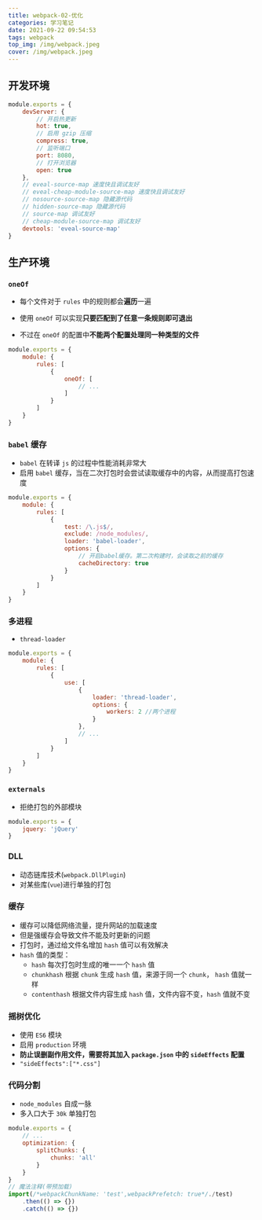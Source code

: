 ```yaml
---
title: webpack-02-优化
categories: 学习笔记
date: 2021-09-22 09:54:53
tags: webpack
top_img: /img/webpack.jpeg
cover: /img/webpack.jpeg
---
```


## 开发环境

```js
module.exports = {
    devServer: {
        // 开启热更新
        hot: true,
        // 启用 gzip 压缩
        compress: true,
        // 监听端口
        port: 8080,
        // 打开浏览器
        open: true
    },
    // eveal-source-map 速度快且调试友好
    // eveal-cheap-module-source-map 速度快且调试友好
    // nosource-source-map 隐藏源代码
    // hidden-source-map 隐藏源代码
    // source-map 调试友好
    // cheap-module-source-map 调试友好
    devtools: 'eveal-source-map'
}
```

## 生产环境

### `oneOf`

- 每个文件对于 `rules` 中的规则都会**遍历**一遍
- 使用 `oneOf` 可以实现**只要匹配到了任意一条规则即可退出**

- 不过在 `oneOf` 的配置中**不能两个配置处理同一种类型的文件**

```js
module.exports = {
    module: {
        rules: [
            {
                oneOf: [
                    // ...
                ]
            }
        ]
    }
}
```

### `babel` 缓存

- `babel` 在转译 `js` 的过程中性能消耗非常大
- 启用 `babel` 缓存，当在二次打包时会尝试读取缓存中的内容，从而提高打包速度

```js
module.exports = {
    module: {
        rules: [
            {
                test: /\.js$/,
                exclude: /node_modules/,
                loader: 'babel-loader',
                options: {
                    // 开启babel缓存。第二次构建时，会读取之前的缓存
                    cacheDirectory: true
                }
            }
        ]
    }
}
```

### 多进程

- `thread-loader`

```js
module.exports = {
    module: {
        rules: [
            {
                use: [
                    {
                        loader: 'thread-loader',
                        options: {
                            workers: 2 //两个进程
                        }
                    },
                    // ...
                ]
            }
        ]
    }
}
```

### `externals`

- 拒绝打包的外部模块

```js
module.exports = {
    jquery: 'jQuery'
}
```

### DLL

- 动态链库技术(`webpack.DllPlugin`)
- 对某些库(`vue`)进行单独的打包

### 缓存

- 缓存可以降低网络流量，提升网站的加载速度
- 但是强缓存会导致文件不能及时更新的问题
- 打包时，通过给文件名增加 `hash` 值可以有效解决
- `hash` 值的类型：
  - `hash` 每次打包时生成的唯一一个 `hash` 值
  - `chunkhash` 根据 `chunk` 生成 `hash` 值，来源于同一个 `chunk`， `hash` 值就一样
  - `contenthash` 根据文件内容生成 `hash` 值，文件内容不变，`hash` 值就不变

### 摇树优化

- 使用 `ES6` 模块
- 启用 `production` 环境
- **防止误删副作用文件，需要将其加入 `package.json` 中的 `sideEffects` 配置**
- `"sideEffects":["*.css"]`

### 代码分割

- `node_modules` 自成一脉
- 多入口大于 `30k` 单独打包

```js
module.exports = {
    // ...
    optimization: {
        splitChunks: {
            chunks: 'all'
        }
    }
}
// 魔法注释(带预加载) 
import(/*webpackChunkName: 'test',webpackPrefetch: true*/./test)
    .then(() => {})
    .catch(() => {})
```
